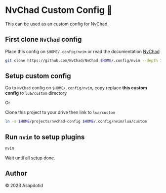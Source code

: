 # NvChad Custom Config 🚀

This can be used as an custom config for NvChad.

## First clone `NvChad` config

Place this config on `$HOME/.config/nvim` or read the documentation [NvChad](https://nvchad.com/)

```bash
git clone https://github.com/NvChad/NvChad $HOME/.config/nvim --depth 1
```

## Setup custom config

Go to `NvChad` config on `$HOME/.config/nvim`, copy replace **this custom config** to `lua/custom` directory

Or

Clone this project to your drive then link to `lua/custom`

```bash
ln -s $HOME/projects/nvchad-config $HOME/.config/nvim/lua/custom
```

## Run `nvim` to setup plugins

```bash
nvim
```

Wait until all setup done.

## Author

©️ 2023 Asapdotid
